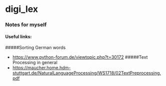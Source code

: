 # digi_lex
### Notes for myself
#### Useful links: 
#####Sorting German words
* https://www.python-forum.de/viewtopic.php?t=30172
#####Text Processing in general
* https://maucher.home.hdm-stuttgart.de/NaturalLanguageProcessing/WS1718/02TextPreprocessing.pdf

